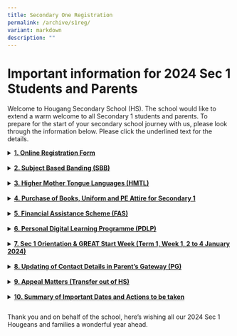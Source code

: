 ```yaml
---
title: Secondary One Registration
permalink: /archive/s1reg/
variant: markdown
description: ""
---
```

Important information for 2024 Sec 1 Students and Parents
=========================================================
<p>
Welcome to Hougang Secondary School (HS). The school would like to extend a warm welcome to all Secondary 1 students and parents. To prepare for the start of your secondary school journey with us, please look through the information below. Please click the underlined text for the details. </p>

<details><p></p><summary><u><b>
1.  Online Registration Form</b></u></summary>
 <p>   
As part of Secondary 1 Registration, we would appreciate it if parents/guardians could take some time to complete <a href="https://form.gov.sg/656fdf0356df3e0012c5d039">this form</a> by <b><u>Thursday, 21 December 2023, 12 pm</u></b>. This is to allow us to get to know your child/ward better.&nbsp;</p>
</details>

<br>
<details><p></p><summary><u><b>
2.  Subject Based Banding (SBB)</b></u></summary>
<p>    
If your child/ward is eligible to study subject(s) at a more/less demanding level, please attend the online zoom briefing on <u><b>Friday, 22 December 2023 from 8.30 am to 9.00 am</b></u>. Details will be sent via Parents Gateway (PG) on <u><b>Wednesday, 20 December 2023, after 5 pm</b></u>. Acceptance/rejection of the subject(s) offered will need to be submitted via the offer sent through PG before <u><b>Tuesday, 26 December 2023, 12 pm</b></u>.</p>
</details>

<br>	
<details><p></p><summary><u><b>
3.  Higher Mother Tongue Languages (HMTL)</b></u></summary>
    
<p>
(A)  Parents of students offered HMTL by MOE will be notified via Parents Gateway (PG) on <u><b>Wednesday, 20 &nbsp; December 2023 after 5 pm</b></u>. Acceptance/rejection of the HMTL offer via PG must be done before <u><b>Tuesday, 26 December 2023, 12 pm</b></u>.  &nbsp;</p>
<p>    
(B)  Parents of students not offered Higher Chinese Language (HCL) by MOE but have attained at least a Merit in HCL or an AL2 or better at PSLE will be offered HCL by the school. Parents will be notified via PG on <u><b>Wednesday, 20 December 2023, after 5 pm</b></u>. Acceptance/rejection of the HMTL offer via PG must be done before <u><b>Tuesday, 26 December 2023, 12 pm</b></u>.</p>
    
<p>
For other MT-related matters, please refer to <a href="https://www.hougangsec.moe.edu.sg/files/S1reg/2024__Sec_1_Registration_MTL_related_Matters.pdf">this link</a></p>
</details>

<br> 
<details><p></p><summary><u><b>
4. Purchase of Books, Uniform and PE Attire for Secondary 1</b></u></summary>
<p>
	<u>Method 1: Online Purchase (Preferred)</u></p>

<table style="border:none;border-collapse:collapse;"><colgroup><col width="208"><col width="231"><col width="433"></colgroup><tbody><tr style="height:0pt"><td style="border-left:solid #000000 1pt;border-right:solid #000000 1pt;border-bottom:solid #000000 1pt;border-top:solid #000000 1pt;vertical-align:top;padding:5pt 5pt 5pt 5pt;overflow:hidden;overflow-wrap:break-word;"><br></td><td style="border-left:solid #000000 1pt;border-right:solid #000000 1pt;border-bottom:solid #000000 1pt;border-top:solid #000000 1pt;vertical-align:top;padding:5pt 5pt 5pt 5pt;overflow:hidden;overflow-wrap:break-word;"><p style="line-height:1.2;margin-top:0pt;margin-bottom:0pt;" dir="ltr"><span style="font-size:12pt;font-family:Arial,sans-serif;color:#000000;background-color:#ffffff;font-weight:700;font-style:normal;font-variant:normal;text-decoration:none;vertical-align:baseline;white-space:pre;white-space:pre-wrap;">Link</span></p></td><td style="border-left:solid #000000 1pt;border-right:solid #000000 1pt;border-bottom:solid #000000 1pt;border-top:solid #000000 1pt;vertical-align:top;padding:5pt 5pt 5pt 5pt;overflow:hidden;overflow-wrap:break-word;"><p style="line-height:1.2;margin-top:0pt;margin-bottom:0pt;" dir="ltr"><span style="font-size:12pt;font-family:Arial,sans-serif;color:#000000;background-color:#ffffff;font-weight:700;font-style:normal;font-variant:normal;text-decoration:none;vertical-align:baseline;white-space:pre;white-space:pre-wrap;">Instructions</span></p></td></tr><tr style="height:0pt"><td style="border-left:solid #000000 1pt;border-right:solid #000000 1pt;border-bottom:solid #000000 1pt;border-top:solid #000000 1pt;vertical-align:middle;padding:5pt 5pt 5pt 5pt;overflow:hidden;overflow-wrap:break-word;"><p style="line-height:1.2;margin-top:0pt;margin-bottom:0pt;" dir="ltr"><span style="font-size:12pt;font-family:Arial,sans-serif;color:#000000;background-color:#ffffff;font-weight:400;font-style:normal;font-variant:normal;text-decoration:none;vertical-align:baseline;white-space:pre;white-space:pre-wrap;">Books and Stationery</span></p><br></td><td style="border-left:solid #000000 1pt;border-right:solid #000000 1pt;border-bottom:solid #000000 1pt;border-top:solid #000000 1pt;vertical-align:middle;padding:5pt 5pt 5pt 5pt;overflow:hidden;overflow-wrap:break-word;"><p style="line-height:1.2;margin-top:0pt;margin-bottom:0pt;" dir="ltr"><a style="text-decoration:none;" href="http://www.cascoedusupply.com.sg/"><span style="font-size:12pt;font-family:Arial,sans-serif;color:#1155cc;background-color:#ffffff;font-weight:400;font-style:normal;font-variant:normal;text-decoration:none;vertical-align:baseline;white-space:pre;white-space:pre-wrap;">Casco Educational Supply</span></a></p><br></td><td style="border-left:solid #000000 1pt;border-right:solid #000000 1pt;border-bottom:solid #000000 1pt;border-top:solid #000000 1pt;vertical-align:middle;padding:5pt 5pt 5pt 5pt;overflow:hidden;overflow-wrap:break-word;"><p style="line-height:1.2;margin-top:0pt;margin-bottom:0pt;" dir="ltr"><span style="font-size:12pt;font-family:Arial,sans-serif;color:#000000;background-color:#ffffff;font-weight:400;font-style:normal;font-variant:normal;text-decoration:none;vertical-align:baseline;white-space:pre;white-space:pre-wrap;">Parents are required to set up an account via the link provided.</span></p><br></td></tr><tr style="height:0pt"><td style="border-left:solid #000000 1pt;border-right:solid #000000 1pt;border-bottom:solid #000000 1pt;border-top:solid #000000 1pt;vertical-align:middle;padding:5pt 5pt 5pt 5pt;overflow:hidden;overflow-wrap:break-word;"><p style="line-height:1.2;margin-top:0pt;margin-bottom:0pt;" dir="ltr"><span style="font-size:12pt;font-family:Arial,sans-serif;color:#000000;background-color:#ffffff;font-weight:400;font-style:normal;font-variant:normal;text-decoration:none;vertical-align:baseline;white-space:pre;white-space:pre-wrap;">Uniforms and PE Attire</span></p><br></td><td style="border-left:solid #000000 1pt;border-right:solid #000000 1pt;border-bottom:solid #000000 1pt;border-top:solid #000000 1pt;vertical-align:middle;padding:5pt 5pt 5pt 5pt;overflow:hidden;overflow-wrap:break-word;"><p style="line-height:1.2;margin-top:0pt;margin-bottom:0pt;" dir="ltr"><a style="text-decoration:none;" href="https://jeepsinguniform.com/collections/hougang-secondary-school"><span style="font-size:12pt;font-family:Arial,sans-serif;color:#1155cc;background-color:#ffffff;font-weight:400;font-style:normal;font-variant:normal;text-decoration:none;vertical-align:baseline;white-space:pre;white-space:pre-wrap;">Jeepsing Uniform</span></a></p><br></td><td style="border-left:solid #000000 1pt;border-right:solid #000000 1pt;border-bottom:solid #000000 1pt;border-top:solid #000000 1pt;vertical-align:middle;padding:5pt 5pt 5pt 5pt;overflow:hidden;overflow-wrap:break-word;"><p style="line-height:1.2;margin-top:0pt;margin-bottom:0pt;" dir="ltr"><span style="font-size:12pt;font-family:Arial,sans-serif;color:#000000;background-color:#ffffff;font-weight:400;font-style:normal;font-variant:normal;text-decoration:none;vertical-align:baseline;white-space:pre;white-space:pre-wrap;">Please indicate Sec 1 as class if class is not available when making online purchase</span></p></td></tr></tbody></table>

<p>
<u>Method 2: Purchase/Collection at Hougang Secondary School</u>

Please follow the schedule below for the purchase/collection of textbooks and uniforms. We seek your understanding that only one adult is allowed to accompany each student.&nbsp;</p>

<table style="border:none;border-collapse:collapse;"><colgroup><col width="216"><col width="216"><col width="216"><col width="216"></colgroup><tbody><tr style="height:18.9pt"><td style="border-left:solid #000000 1pt;border-right:solid #000000 1pt;border-bottom:solid #000000 1pt;border-top:solid #000000 1pt;vertical-align:top;padding:5pt 5pt 5pt 5pt;overflow:hidden;overflow-wrap:break-word;"><p style="line-height:1.3800000000000001;margin-top:0pt;margin-bottom:0pt;" dir="ltr"><span style="font-size:12pt;font-family:Arial,sans-serif;color:#000000;background-color:#ffffff;font-weight:700;font-style:normal;font-variant:normal;text-decoration:none;vertical-align:baseline;white-space:pre;white-space:pre-wrap;">Items for purchase/ collection</span></p></td><td style="border-left:solid #000000 1pt;border-right:solid #000000 1pt;border-bottom:solid #000000 1pt;border-top:solid #000000 1pt;vertical-align:top;padding:5pt 5pt 5pt 5pt;overflow:hidden;overflow-wrap:break-word;"><p style="line-height:1.3800000000000001;margin-left: 3pt;text-align: justify;margin-top:0pt;margin-bottom:0pt;" dir="ltr"><span style="font-size:12pt;font-family:Arial,sans-serif;color:#000000;background-color:#ffffff;font-weight:700;font-style:normal;font-variant:normal;text-decoration:none;vertical-align:baseline;white-space:pre;white-space:pre-wrap;">Date&nbsp;</span></p></td><td style="border-left:solid #000000 1pt;border-right:solid #000000 1pt;border-bottom:solid #000000 1pt;border-top:solid #000000 1pt;vertical-align:top;padding:5pt 5pt 5pt 5pt;overflow:hidden;overflow-wrap:break-word;"><p style="line-height:1.3800000000000001;margin-left: 3pt;text-align: justify;margin-top:0pt;margin-bottom:0pt;" dir="ltr"><span style="font-size:12pt;font-family:Arial,sans-serif;color:#000000;background-color:#ffffff;font-weight:700;font-style:normal;font-variant:normal;text-decoration:none;vertical-align:baseline;white-space:pre;white-space:pre-wrap;">Time&nbsp;</span></p></td><td style="border-left:solid #000000 1pt;border-right:solid #000000 1pt;border-bottom:solid #000000 1pt;border-top:solid #000000 1pt;vertical-align:top;padding:5pt 5pt 5pt 5pt;overflow:hidden;overflow-wrap:break-word;"><p style="line-height:1.3800000000000001;margin-left: 3pt;text-align: justify;margin-top:0pt;margin-bottom:0pt;" dir="ltr"><span style="font-size:12pt;font-family:Arial,sans-serif;color:#000000;background-color:#ffffff;font-weight:700;font-style:normal;font-variant:normal;text-decoration:none;vertical-align:baseline;white-space:pre;white-space:pre-wrap;">Level/Group</span></p></td></tr><tr style="height:52.5pt"><td style="border-left:solid #000000 1pt;border-right:solid #000000 1pt;border-bottom:solid #000000 1pt;border-top:solid #000000 1pt;vertical-align:top;padding:5pt 5pt 5pt 5pt;overflow:hidden;overflow-wrap:break-word;" rowspan="4"><p style="line-height:1.2;margin-top:0pt;margin-bottom:0pt;" dir="ltr"><span style="font-size:12pt;font-family:Arial,sans-serif;color:#000000;background-color:#ffffff;font-weight:400;font-style:normal;font-variant:normal;text-decoration:none;vertical-align:baseline;white-space:pre;white-space:pre-wrap;">Textbooks and uniforms</span></p></td><td style="border-left:solid #000000 1pt;border-right:solid #000000 1pt;border-bottom:solid #000000 1pt;border-top:solid #000000 1pt;vertical-align:top;padding:5pt 5pt 5pt 5pt;overflow:hidden;overflow-wrap:break-word;"><p style="line-height:1.2;margin-top:0pt;margin-bottom:0pt;" dir="ltr"><span style="font-size:12pt;font-family:Arial,sans-serif;color:#000000;background-color:#ffffff;font-weight:400;font-style:normal;font-variant:normal;text-decoration:none;vertical-align:baseline;white-space:pre;white-space:pre-wrap;">Thursday, 21 December </span><span style="font-size:12pt;font-family:Arial,sans-serif;color:#000000;background-color:transparent;font-weight:400;font-style:normal;font-variant:normal;text-decoration:none;vertical-align:baseline;white-space:pre;white-space:pre-wrap;">2023</span></p><br></td><td style="border-left:solid #000000 1pt;border-right:solid #000000 1pt;border-bottom:solid #000000 1pt;border-top:solid #000000 1pt;vertical-align:top;padding:5pt 5pt 5pt 5pt;overflow:hidden;overflow-wrap:break-word;"><p style="line-height:1.2;margin-top:0pt;margin-bottom:0pt;" dir="ltr"><span style="font-size:12pt;font-family:Arial,sans-serif;color:#000000;background-color:#ffffff;font-weight:400;font-style:normal;font-variant:normal;text-decoration:none;vertical-align:baseline;white-space:pre;white-space:pre-wrap;">9 am to 3 pm</span></p><p style="line-height:1.2;margin-top:0pt;margin-bottom:0pt;" dir="ltr"><span style="font-size:12pt;font-family:Arial,sans-serif;color:#000000;background-color:#ffffff;font-weight:400;font-style:normal;font-variant:normal;text-decoration:none;vertical-align:baseline;white-space:pre;white-space:pre-wrap;">(</span><span style="font-size:12pt;font-family:Arial,sans-serif;color:#000000;background-color:#ffffff;font-weight:400;font-style:italic;font-variant:normal;text-decoration:none;vertical-align:baseline;white-space:pre;white-space:pre-wrap;">Lunch break 12.00 pm - 1.00 pm</span><span style="font-size:12pt;font-family:Arial,sans-serif;color:#000000;background-color:#ffffff;font-weight:400;font-style:normal;font-variant:normal;text-decoration:none;vertical-align:baseline;white-space:pre;white-space:pre-wrap;">)</span></p></td><td style="border-left:solid #000000 1pt;border-right:solid #000000 1pt;border-bottom:solid #000000 1pt;border-top:solid #000000 1pt;vertical-align:top;padding:5pt 5pt 5pt 5pt;overflow:hidden;overflow-wrap:break-word;" rowspan="3"><br><br><br><br><br><p style="line-height:1.2;margin-left: 3pt;margin-top:0pt;margin-bottom:0pt;" dir="ltr"><span style="font-size:12pt;font-family:Arial,sans-serif;color:#000000;background-color:#ffffff;font-weight:400;font-style:normal;font-variant:normal;text-decoration:none;vertical-align:baseline;white-space:pre;white-space:pre-wrap;">Secondary 1</span></p></td></tr><tr style="height:52.5pt"><td style="border-left:solid #000000 1pt;border-right:solid #000000 1pt;border-bottom:solid #000000 1pt;border-top:solid #000000 1pt;vertical-align:top;padding:5pt 5pt 5pt 5pt;overflow:hidden;overflow-wrap:break-word;"><p style="line-height:1.2;margin-top:0pt;margin-bottom:0pt;" dir="ltr"><span style="font-size:12pt;font-family:Arial,sans-serif;color:#000000;background-color:#ffffff;font-weight:400;font-style:normal;font-variant:normal;text-decoration:none;vertical-align:baseline;white-space:pre;white-space:pre-wrap;">Friday, 22 December </span><span style="font-size:12pt;font-family:Arial,sans-serif;color:#000000;background-color:transparent;font-weight:400;font-style:normal;font-variant:normal;text-decoration:none;vertical-align:baseline;white-space:pre;white-space:pre-wrap;">2023</span></p><br></td><td style="border-left:solid #000000 1pt;border-right:solid #000000 1pt;border-bottom:solid #000000 1pt;border-top:solid #000000 1pt;vertical-align:top;padding:5pt 5pt 5pt 5pt;overflow:hidden;overflow-wrap:break-word;"><p style="line-height:1.2;margin-top:0pt;margin-bottom:0pt;" dir="ltr"><span style="font-size:12pt;font-family:Arial,sans-serif;color:#000000;background-color:#ffffff;font-weight:400;font-style:normal;font-variant:normal;text-decoration:none;vertical-align:baseline;white-space:pre;white-space:pre-wrap;">9 am to 3 pm</span></p><p style="line-height:1.2;margin-top:0pt;margin-bottom:0pt;" dir="ltr"><span style="font-size:12pt;font-family:Arial,sans-serif;color:#000000;background-color:#ffffff;font-weight:400;font-style:normal;font-variant:normal;text-decoration:none;vertical-align:baseline;white-space:pre;white-space:pre-wrap;">(</span><span style="font-size:12pt;font-family:Arial,sans-serif;color:#000000;background-color:#ffffff;font-weight:400;font-style:italic;font-variant:normal;text-decoration:none;vertical-align:baseline;white-space:pre;white-space:pre-wrap;">Lunch break 12.00pm - 1.00 pm</span><span style="font-size:12pt;font-family:Arial,sans-serif;color:#000000;background-color:#ffffff;font-weight:400;font-style:normal;font-variant:normal;text-decoration:none;vertical-align:baseline;white-space:pre;white-space:pre-wrap;">)</span></p></td></tr><tr style="height:36.75pt"><td style="border-left:solid #000000 1pt;border-right:solid #000000 1pt;border-bottom:solid #000000 1pt;border-top:solid #000000 1pt;vertical-align:top;padding:5pt 5pt 5pt 5pt;overflow:hidden;overflow-wrap:break-word;"><p style="line-height:1.2;margin-top:0pt;margin-bottom:0pt;" dir="ltr"><span style="font-size:12pt;font-family:Arial,sans-serif;color:#000000;background-color:#ffffff;font-weight:400;font-style:normal;font-variant:normal;text-decoration:none;vertical-align:baseline;white-space:pre;white-space:pre-wrap;">Tuesday, 26 December 2023&nbsp;</span></p><br></td><td style="border-left:solid #000000 1pt;border-right:solid #000000 1pt;border-bottom:solid #000000 1pt;border-top:solid #000000 1pt;vertical-align:top;padding:5pt 5pt 5pt 5pt;overflow:hidden;overflow-wrap:break-word;"><p style="line-height:1.2;margin-top:0pt;margin-bottom:0pt;" dir="ltr"><span style="font-size:12pt;font-family:Arial,sans-serif;color:#000000;background-color:#ffffff;font-weight:400;font-style:normal;font-variant:normal;text-decoration:none;vertical-align:baseline;white-space:pre;white-space:pre-wrap;">9 am to 3 pm</span></p><p style="line-height:1.2;margin-top:0pt;margin-bottom:0pt;" dir="ltr"><span style="font-size:12pt;font-family:Arial,sans-serif;color:#000000;background-color:#ffffff;font-weight:400;font-style:normal;font-variant:normal;text-decoration:none;vertical-align:baseline;white-space:pre;white-space:pre-wrap;">(</span><span style="font-size:12pt;font-family:Arial,sans-serif;color:#000000;background-color:#ffffff;font-weight:400;font-style:italic;font-variant:normal;text-decoration:none;vertical-align:baseline;white-space:pre;white-space:pre-wrap;">Lunch break 12.00pm - 1.00 pm</span><span style="font-size:12pt;font-family:Arial,sans-serif;color:#000000;background-color:#ffffff;font-weight:400;font-style:normal;font-variant:normal;text-decoration:none;vertical-align:baseline;white-space:pre;white-space:pre-wrap;">)</span></p></td></tr><tr style="height:36.75pt"><td style="border-left:solid #000000 1pt;border-right:solid #000000 1pt;border-bottom:solid #000000 1pt;border-top:solid #000000 1pt;vertical-align:top;padding:5pt 5pt 5pt 5pt;overflow:hidden;overflow-wrap:break-word;"><p style="line-height:1.2;margin-top:0pt;margin-bottom:0pt;" dir="ltr"><span style="font-size:12pt;font-family:Arial,sans-serif;color:#000000;background-color:#ffffff;font-weight:400;font-style:normal;font-variant:normal;text-decoration:none;vertical-align:baseline;white-space:pre;white-space:pre-wrap;">Wednesday, 27 December to Thursday, 28 December 2023</span></p><br></td><td style="border-left:solid #000000 1pt;border-right:solid #000000 1pt;border-bottom:solid #000000 1pt;border-top:solid #000000 1pt;vertical-align:top;padding:5pt 5pt 5pt 5pt;overflow:hidden;overflow-wrap:break-word;"><p style="line-height:1.2;margin-top:0pt;margin-bottom:0pt;" dir="ltr"><span style="font-size:12pt;font-family:Arial,sans-serif;color:#000000;background-color:#ffffff;font-weight:400;font-style:normal;font-variant:normal;text-decoration:none;vertical-align:baseline;white-space:pre;white-space:pre-wrap;">9 am to 3 pm</span></p><p style="line-height:1.2;margin-top:0pt;margin-bottom:0pt;" dir="ltr"><span style="font-size:12pt;font-family:Arial,sans-serif;color:#000000;background-color:#ffffff;font-weight:400;font-style:normal;font-variant:normal;text-decoration:none;vertical-align:baseline;white-space:pre;white-space:pre-wrap;">(</span><span style="font-size:12pt;font-family:Arial,sans-serif;color:#000000;background-color:#ffffff;font-weight:400;font-style:italic;font-variant:normal;text-decoration:none;vertical-align:baseline;white-space:pre;white-space:pre-wrap;">Lunch break 12.00pm - 1.00 pm</span><span style="font-size:12pt;font-family:Arial,sans-serif;color:#000000;background-color:#ffffff;font-weight:400;font-style:normal;font-variant:normal;text-decoration:none;vertical-align:baseline;white-space:pre;white-space:pre-wrap;">)</span></p></td><td style="border-left:solid #000000 1pt;border-right:solid #000000 1pt;border-bottom:solid #000000 1pt;border-top:solid #000000 1pt;vertical-align:top;padding:5pt 5pt 5pt 5pt;overflow:hidden;overflow-wrap:break-word;"><p style="line-height:1.2;margin-left: 3pt;margin-top:0pt;margin-bottom:0pt;" dir="ltr"><span style="font-size:12pt;font-family:Arial,sans-serif;color:#000000;background-color:#ffffff;font-weight:400;font-style:normal;font-variant:normal;text-decoration:none;vertical-align:baseline;white-space:pre;white-space:pre-wrap;">All Levels</span></p></td></tr><tr style="height:36.75pt"><td style="border-left:solid #000000 1pt;border-right:solid #000000 1pt;border-bottom:solid #000000 1pt;border-top:solid #000000 1pt;vertical-align:top;padding:5pt 5pt 5pt 5pt;overflow:hidden;overflow-wrap:break-word;"><p style="line-height:1.2;margin-top:0pt;margin-bottom:0pt;" dir="ltr"><span style="font-size:12pt;font-family:Arial,sans-serif;color:#000000;background-color:#ffffff;font-weight:400;font-style:normal;font-variant:normal;text-decoration:none;vertical-align:baseline;white-space:pre;white-space:pre-wrap;">Textbooks only</span></p></td><td style="border-left:solid #000000 1pt;border-right:solid #000000 1pt;border-bottom:solid #000000 1pt;border-top:solid #000000 1pt;vertical-align:top;padding:5pt 5pt 5pt 5pt;overflow:hidden;overflow-wrap:break-word;"><p style="line-height:1.2;margin-top:0pt;margin-bottom:0pt;" dir="ltr"><span style="font-size:12pt;font-family:Arial,sans-serif;color:#000000;background-color:#ffffff;font-weight:400;font-style:normal;font-variant:normal;text-decoration:none;vertical-align:baseline;white-space:pre;white-space:pre-wrap;">Friday, 29 December 2023&nbsp;</span></p><br></td><td style="border-left:solid #000000 1pt;border-right:solid #000000 1pt;border-bottom:solid #000000 1pt;border-top:solid #000000 1pt;vertical-align:top;padding:5pt 5pt 5pt 5pt;overflow:hidden;overflow-wrap:break-word;"><p style="line-height:1.2;margin-top:0pt;margin-bottom:0pt;" dir="ltr"><span style="font-size:12pt;font-family:Arial,sans-serif;color:#000000;background-color:#ffffff;font-weight:400;font-style:normal;font-variant:normal;text-decoration:none;vertical-align:baseline;white-space:pre;white-space:pre-wrap;">9 am to 12 pm</span></p></td><td style="border-left:solid #000000 1pt;border-right:solid #000000 1pt;border-bottom:solid #000000 1pt;border-top:solid #000000 1pt;vertical-align:top;padding:5pt 5pt 5pt 5pt;overflow:hidden;overflow-wrap:break-word;"><p style="line-height:1.2;margin-left: 3pt;margin-top:0pt;margin-bottom:0pt;" dir="ltr"><span style="font-size:12pt;font-family:Arial,sans-serif;color:#000000;background-color:#ffffff;font-weight:400;font-style:normal;font-variant:normal;text-decoration:none;vertical-align:baseline;white-space:pre;white-space:pre-wrap;">All Levels</span></p></td></tr></tbody></table>


Please note:
<p>
*   For Textbooks: You can view the booklist below or collect a hardcopy from the bookshop. Please choose the correct course (G1, G2 OR G3) for your child.    
	</p><p>
<a href="https://www.hougangsec.moe.edu.sg/files/S1reg/2024_booklist_sec_1.pdf">2024 Booklist - Sec 1.pdf</a>
	
</p><p>
*   For Uniforms: No trying on of uniforms will be allowed.&nbsp; Please bring the best fitting garment to compare when selecting the suitable size for purchase in school.&nbsp;

</p><p>
You can refer to the suggested quantity to purchase for uniforms:
</p><p>
	<b>Boys</b>: 1 packet of name tags (Green), 1 school tie, 1 shirt, 2 school polo tees, 3 long pants and 2 sets of PE attire (2 T-shirts and 2 shorts).
</p><p>
	<b>Girls</b>: 1 packet of name tags (Green), 1 school tie, 1 blouse, 2 school polo tees, 3 skirts and 2 sets of PE attire (2 T-shirts and 2 shorts).</p>
</details>
  
<br> 
<details><p></p><summary><u><b>
5. Financial Assistance Scheme (FAS)</b></u></summary>
<p>
A.  Sec 1 FAS approved by their Primary Schools: Parents/Guardians of Secondary 1 students whose MOE FAS application was approved by their Primary Schools will need to go to the HS General Office to collect your FAS approval letter from <u><b>Thursday, 21 to Thursday, 28 December 2023 before 2 pm</b></u>. You need to bring your MOE FAS approval letter from Primary School for verification. After receiving the FAS approval letter from HS, you can proceed to collect the textbooks and uniforms. Please refer to the schedule above for the collection of textbooks and uniforms.&nbsp;
</p><p>
B.  New MOE FAS applicants: Please download, print, and complete this <a href="https://www.hougangsec.moe.edu.sg/files/Admin/2024_MOE_FAS_Application_Form.pdf">2024 MOE FAS Application Form</a>. You can also collect the form from the HS General Office during school operating hours from 9 am to 5 pm. Kindly ensure the form is completed and submitted with the supporting documents, to our staff in the General Office by <u><b>Tuesday, 26 December 2023, 12 pm</b></u>.</p>
</details>    

  
<br> 
<details><p></p><summary><u><b>
6. Personal Digital Learning Programme (PDLP)</b></u></summary>
<p>
The use of Personal Learning Devices (PLD) is a requirement for secondary schools. The PLD initiative aims to develop and strengthen the digital literacy of your child/ward. For important information and required actions relating to the PLD initiative, including financial assistance as well as purchase of the PLD, please refer to <a href="https://www.hougangsec.moe.edu.sg/quick-links/PLD-Initiative/pld-initiative/">this link.</a>
	</p>
	<p>
Do note that the submission of the <a href="https://go.gov.sg/pdlpadmin">online application</a>  includes the authorisation to use your child’s Edusave for the purchase of the PLD. It is important that these are submitted before <u><b>Tuesday, 26 December 2023, 12 pm</b></u> so that the school can initiate the procurement of the PLDs without delay.</p>
	<p>
		Please click the link below to submit your purchase of the PLD.  
		</p><p> <a href="https://www.hougangsec.moe.edu.sg/quick-links/PLD-Initiative/pld-initiative/">Click here to purchase the PLD</a>
</p></details>
  
  
<br> 
<details><p></p><summary><u><b>
7. Sec 1 Orientation &amp; GREAT Start Week (Term 1, Week 1, 2 to 4 January 2024)</b></u></summary>
<p>
On <u><b>Tuesday, 2 January 2024</b></u>, your child/ward is required to report to the school hall (Level 2) in HS PE Attire by <u><b>7.25 am</b></u>. You can view the Orientation Programme <a href="(https://www.hougangsec.moe.edu.sg/files/S1reg/2024_Sec_1_Orientation_Programme.pdf)">here</a>.
 The schedule for GREAT Start Week will be sent to all parents and guardians via PG before <u><b>Tuesday, 2 January 2024</b></u>. Though there are no lessons for the first 3 days, students are expected to bring a working thermometer, stationery and water bottle for the activities planned for the week.
</p><p>
In case of possible delivery delays for uniforms purchased online, Sec 1 students may report to school in their Primary School uniform for the first week of school, in this case, Primary School PE attire on 2 January 2024. For more information on school attire and general appearance, please refer to our ![](/images/Parent/pg_update_contact_details.jpg)</p>

</details>

<br> 
<details><p></p><summary><u><b>
8. Updating of Contact Details in Parent’s Gateway (PG)</b></u></summary>
If there is/are any change(s) in your contact details (mobile, residential/change of email address) for the last 3 months, kindly refer to the instructions below.	<img alt="" src="https://www.hougangsec.moe.edu.sg/images/Parent/pg_update_contact_details.jpg">
</details>	


<br> 
<details><p></p><summary><u><b>
9. Appeal Matters (Transfer out of HS)</b></u></summary>
<p>
(A) For medical reason(s): Documentary evidence is required based on serious medical conditions or severe physical impairments. &nbsp;Kindly submit your request and supporting documents to our General Office staff before <u><b>Thursday, 21 December 2023, 12 pm</b></u>.
</p><p>
(B) For non-medical reasons: Please submit your intent to the other school. Once you have received the confirmed placement in the other school, you need to bring the MOE school transfer form, signed by the other school, and submit it to our General Office staff for processing.  
</p><p>
* Please purchase your textbooks and uniforms only after confirmation of a placement in the school of choice.</p>
</details>
  

<br> 
<details><p></p><summary><u><b>
	10. Summary of Important Dates and Actions to be taken</b></u><p></p></summary>

<table style="border:none;border-collapse:collapse;"><colgroup><col width="63"><col width="422"><col width="435"></colgroup><tbody><tr style="height:0pt"><td style="border-left:solid #000000 1.125pt;border-right:solid #000000 1.125pt;border-bottom:solid #000000 1.125pt;border-top:solid #000000 1.125pt;vertical-align:top;padding:5pt 5pt 5pt 5pt;overflow:hidden;overflow-wrap:break-word;"><p style="line-height:1.2;margin-top:0pt;margin-bottom:0pt;" dir="ltr"><span style="font-size:12pt;font-family:Arial,sans-serif;color:#000000;background-color:#ffffff;font-weight:700;font-style:normal;font-variant:normal;text-decoration:none;vertical-align:baseline;white-space:pre;white-space:pre-wrap;">SN</span></p></td><td style="border-left:solid #000000 1.125pt;border-right:solid #000000 1.125pt;border-bottom:solid #000000 1.125pt;border-top:solid #000000 1.125pt;vertical-align:top;padding:5pt 5pt 5pt 5pt;overflow:hidden;overflow-wrap:break-word;"><p style="line-height:1.2;margin-top:0pt;margin-bottom:0pt;" dir="ltr"><span style="font-size:12pt;font-family:Arial,sans-serif;color:#000000;background-color:#ffffff;font-weight:700;font-style:normal;font-variant:normal;text-decoration:none;vertical-align:baseline;white-space:pre;white-space:pre-wrap;">DETAILS</span></p></td><td style="border-left:solid #000000 1.125pt;border-right:solid #000000 1.125pt;border-bottom:solid #000000 1.125pt;border-top:solid #000000 1.125pt;vertical-align:top;padding:5pt 5pt 5pt 5pt;overflow:hidden;overflow-wrap:break-word;"><p style="line-height:1.2;margin-top:0pt;margin-bottom:0pt;" dir="ltr"><span style="font-size:12pt;font-family:Arial,sans-serif;color:#000000;background-color:#ffffff;font-weight:700;font-style:normal;font-variant:normal;text-decoration:none;vertical-align:baseline;white-space:pre;white-space:pre-wrap;">DATES</span></p></td></tr><tr style="height:0pt"><td style="border-left:solid #000000 1pt;border-right:solid #000000 1pt;border-bottom:solid #000000 1pt;border-top:solid #000000 1.125pt;vertical-align:top;padding:5pt 5pt 5pt 5pt;overflow:hidden;overflow-wrap:break-word;"><p style="line-height:1.2;margin-top:0pt;margin-bottom:0pt;" dir="ltr"><span style="font-size:12pt;font-family:Arial,sans-serif;color:#222222;background-color:#ffffff;font-weight:400;font-style:normal;font-variant:normal;text-decoration:none;vertical-align:baseline;white-space:pre;white-space:pre-wrap;">1</span></p></td><td style="border-left:solid #000000 1pt;border-right:solid #000000 1pt;border-bottom:solid #000000 1pt;border-top:solid #000000 1.125pt;vertical-align:top;padding:5pt 5pt 5pt 5pt;overflow:hidden;overflow-wrap:break-word;"><p style="line-height:1.2;margin-top:0pt;margin-bottom:0pt;" dir="ltr"><span style="font-size:12pt;font-family:Arial,sans-serif;color:#222222;background-color:#ffffff;font-weight:400;font-style:normal;font-variant:normal;text-decoration:none;vertical-align:baseline;white-space:pre;white-space:pre-wrap;">Receiving of Higher Mother Tongue Language (HMTL) offer through PG Notification&nbsp;</span></p></td><td style="border-left:solid #000000 1pt;border-right:solid #000000 1pt;border-bottom:solid #000000 1pt;border-top:solid #000000 1.125pt;vertical-align:top;padding:5pt 5pt 5pt 5pt;overflow:hidden;overflow-wrap:break-word;"><p style="line-height:1.2;margin-top:0pt;margin-bottom:0pt;" dir="ltr"><span style="font-size:12pt;font-family:Arial,sans-serif;color:#222222;background-color:#ffff00;font-weight:400;font-style:normal;font-variant:normal;text-decoration:none;vertical-align:baseline;white-space:pre;white-space:pre-wrap;">Wednesday, 20 December 2023, after 5 pm.</span></p></td></tr><tr style="height:0pt"><td style="border-left:solid #000000 1pt;border-right:solid #000000 1pt;border-bottom:solid #000000 1pt;border-top:solid #000000 1pt;vertical-align:top;padding:5pt 5pt 5pt 5pt;overflow:hidden;overflow-wrap:break-word;"><p style="line-height:1.2;margin-top:0pt;margin-bottom:0pt;" dir="ltr"><span style="font-size:12pt;font-family:Arial,sans-serif;color:#222222;background-color:#ffffff;font-weight:400;font-style:normal;font-variant:normal;text-decoration:none;vertical-align:baseline;white-space:pre;white-space:pre-wrap;">2</span></p></td><td style="border-left:solid #000000 1pt;border-right:solid #000000 1pt;border-bottom:solid #000000 1pt;border-top:solid #000000 1pt;vertical-align:top;padding:5pt 5pt 5pt 5pt;overflow:hidden;overflow-wrap:break-word;"><p style="line-height:1.2;margin-top:0pt;margin-bottom:0pt;" dir="ltr"><span style="font-size:12pt;font-family:Arial,sans-serif;color:#222222;background-color:#ffffff;font-weight:400;font-style:normal;font-variant:normal;text-decoration:none;vertical-align:baseline;white-space:pre;white-space:pre-wrap;">Complete Sec 1 Online Registration Form</span></p></td><td style="border-left:solid #000000 1pt;border-right:solid #000000 1pt;border-bottom:solid #000000 1pt;border-top:solid #000000 1pt;vertical-align:top;padding:5pt 5pt 5pt 5pt;overflow:hidden;overflow-wrap:break-word;"><p style="line-height:1.2;margin-top:0pt;margin-bottom:0pt;" dir="ltr"><span style="font-size:12pt;font-family:Arial,sans-serif;color:#000000;background-color:#ffff00;font-weight:400;font-style:normal;font-variant:normal;text-decoration:none;vertical-align:baseline;white-space:pre;white-space:pre-wrap;">Before </span><span style="font-size:12pt;font-family:Arial,sans-serif;color:#222222;background-color:#ffff00;font-weight:400;font-style:normal;font-variant:normal;text-decoration:none;vertical-align:baseline;white-space:pre;white-space:pre-wrap;">Thursday, 21 December 2023, 12pm.</span></p></td></tr><tr style="height:0pt"><td style="border-left:solid #000000 1pt;border-right:solid #000000 1pt;border-bottom:solid #000000 1pt;border-top:solid #000000 1pt;vertical-align:top;padding:5pt 5pt 5pt 5pt;overflow:hidden;overflow-wrap:break-word;"><p style="line-height:1.2;margin-top:0pt;margin-bottom:0pt;" dir="ltr"><span style="font-size:12pt;font-family:Arial,sans-serif;color:#222222;background-color:#ffffff;font-weight:400;font-style:normal;font-variant:normal;text-decoration:none;vertical-align:baseline;white-space:pre;white-space:pre-wrap;">3</span></p></td><td style="border-left:solid #000000 1pt;border-right:solid #000000 1pt;border-bottom:solid #000000 1pt;border-top:solid #000000 1pt;vertical-align:top;padding:5pt 5pt 5pt 5pt;overflow:hidden;overflow-wrap:break-word;"><p style="line-height:1.2;margin-top:0pt;margin-bottom:0pt;" dir="ltr"><span style="font-size:12pt;font-family:Arial,sans-serif;color:#222222;background-color:#ffffff;font-weight:400;font-style:normal;font-variant:normal;text-decoration:none;vertical-align:baseline;white-space:pre;white-space:pre-wrap;">For Purchase of School Uniforms&nbsp;</span></p></td><td style="border-left:solid #000000 1pt;border-right:solid #000000 1pt;border-bottom:solid #000000 1pt;border-top:solid #000000 1pt;vertical-align:top;padding:5pt 5pt 5pt 5pt;overflow:hidden;overflow-wrap:break-word;"><p style="line-height:1.2;margin-top:0pt;margin-bottom:0pt;" dir="ltr"><span style="font-size:12pt;font-family:Arial,sans-serif;color:#222222;background-color:#ffff00;font-weight:400;font-style:normal;font-variant:normal;text-decoration:none;vertical-align:baseline;white-space:pre;white-space:pre-wrap;">From Thursday, 21 December to Thursday, 28 December 2023.</span></p></td></tr><tr style="height:0pt"><td style="border-left:solid #000000 1pt;border-right:solid #000000 1pt;border-bottom:solid #000000 1pt;border-top:solid #000000 1pt;vertical-align:top;padding:5pt 5pt 5pt 5pt;overflow:hidden;overflow-wrap:break-word;"><p style="line-height:1.2;margin-top:0pt;margin-bottom:0pt;" dir="ltr"><span style="font-size:12pt;font-family:Arial,sans-serif;color:#222222;background-color:#ffffff;font-weight:400;font-style:normal;font-variant:normal;text-decoration:none;vertical-align:baseline;white-space:pre;white-space:pre-wrap;">4</span></p></td><td style="border-left:solid #000000 1pt;border-right:solid #000000 1pt;border-bottom:solid #000000 1pt;border-top:solid #000000 1pt;vertical-align:top;padding:5pt 5pt 5pt 5pt;overflow:hidden;overflow-wrap:break-word;"><p style="line-height:1.2;margin-top:0pt;margin-bottom:0pt;" dir="ltr"><span style="font-size:12pt;font-family:Arial,sans-serif;color:#222222;background-color:#ffffff;font-weight:400;font-style:normal;font-variant:normal;text-decoration:none;vertical-align:baseline;white-space:pre;white-space:pre-wrap;">For Purchase of School textbooks&nbsp;</span></p></td><td style="border-left:solid #000000 1pt;border-right:solid #000000 1pt;border-bottom:solid #000000 1pt;border-top:solid #000000 1pt;vertical-align:top;padding:5pt 5pt 5pt 5pt;overflow:hidden;overflow-wrap:break-word;"><p style="line-height:1.2;margin-top:0pt;margin-bottom:0pt;" dir="ltr"><span style="font-size:12pt;font-family:Arial,sans-serif;color:#222222;background-color:#ffff00;font-weight:400;font-style:normal;font-variant:normal;text-decoration:none;vertical-align:baseline;white-space:pre;white-space:pre-wrap;">From Thursday, 21 December to Friday, 29 December 2023.</span></p></td></tr><tr style="height:0pt"><td style="border-left:solid #000000 1pt;border-right:solid #000000 1pt;border-bottom:solid #000000 1pt;border-top:solid #000000 1pt;vertical-align:top;padding:5pt 5pt 5pt 5pt;overflow:hidden;overflow-wrap:break-word;"><p style="line-height:1.2;margin-top:0pt;margin-bottom:0pt;" dir="ltr"><span style="font-size:12pt;font-family:Arial,sans-serif;color:#222222;background-color:#ffffff;font-weight:400;font-style:normal;font-variant:normal;text-decoration:none;vertical-align:baseline;white-space:pre;white-space:pre-wrap;">5</span></p></td><td style="border-left:solid #000000 1pt;border-right:solid #000000 1pt;border-bottom:solid #000000 1pt;border-top:solid #000000 1pt;vertical-align:top;padding:5pt 5pt 5pt 5pt;overflow:hidden;overflow-wrap:break-word;"><p style="line-height:1.2;margin-top:0pt;margin-bottom:0pt;" dir="ltr"><span style="font-size:12pt;font-family:Arial,sans-serif;color:#000000;background-color:#ffffff;font-weight:400;font-style:normal;font-variant:normal;text-decoration:none;vertical-align:baseline;white-space:pre;white-space:pre-wrap;">Attend Online Zoom Briefing for Sec 1 students eligible for SBB</span></p></td><td style="border-left:solid #000000 1pt;border-right:solid #000000 1pt;border-bottom:solid #000000 1pt;border-top:solid #000000 1pt;vertical-align:top;padding:5pt 5pt 5pt 5pt;overflow:hidden;overflow-wrap:break-word;"><p style="line-height:1.2;margin-top:0pt;margin-bottom:0pt;" dir="ltr"><span style="font-size:12pt;font-family:Arial,sans-serif;color:#000000;background-color:#ffff00;font-weight:400;font-style:normal;font-variant:normal;text-decoration:none;vertical-align:baseline;white-space:pre;white-space:pre-wrap;">On Friday, 22 December 2023, 8.30 am to 9.00 am.</span></p></td></tr><tr style="height:0pt"><td style="border-left:solid #000000 1pt;border-right:solid #000000 1pt;border-bottom:solid #000000 1pt;border-top:solid #000000 1pt;vertical-align:top;padding:5pt 5pt 5pt 5pt;overflow:hidden;overflow-wrap:break-word;"><p style="line-height:1.2;margin-top:0pt;margin-bottom:0pt;" dir="ltr"><span style="font-size:12pt;font-family:Arial,sans-serif;color:#222222;background-color:#ffffff;font-weight:400;font-style:normal;font-variant:normal;text-decoration:none;vertical-align:baseline;white-space:pre;white-space:pre-wrap;">6</span></p></td><td style="border-left:solid #000000 1pt;border-right:solid #000000 1pt;border-bottom:solid #000000 1pt;border-top:solid #000000 1pt;vertical-align:top;padding:5pt 5pt 5pt 5pt;overflow:hidden;overflow-wrap:break-word;"><p style="line-height:1.2;margin-top:0pt;margin-bottom:0pt;" dir="ltr"><span style="font-size:12pt;font-family:Arial,sans-serif;color:#000000;background-color:#ffffff;font-weight:400;font-style:normal;font-variant:normal;text-decoration:none;vertical-align:baseline;white-space:pre;white-space:pre-wrap;">Appeal for Transfer out of HS (medical reason)</span></p><p style="line-height:1.2;margin-top:0pt;margin-bottom:0pt;" dir="ltr"><span style="font-size:12pt;font-family:Arial,sans-serif;color:#000000;background-color:#ffffff;font-weight:400;font-style:normal;font-variant:normal;text-decoration:none;vertical-align:baseline;white-space:pre;white-space:pre-wrap;">*on-site appeal with supporting documents</span></p></td><td style="border-left:solid #000000 1pt;border-right:solid #000000 1pt;border-bottom:solid #000000 1pt;border-top:solid #000000 1pt;vertical-align:top;padding:5pt 5pt 5pt 5pt;overflow:hidden;overflow-wrap:break-word;"><p style="line-height:1.3800000000000001;text-indent: -21.3pt;margin-top:12pt;margin-bottom:12pt;padding:0pt 0pt 0pt 21.3pt;" dir="ltr"><span style="font-size:12pt;font-family:Arial,sans-serif;color:#000000;background-color:#ffff00;font-weight:400;font-style:normal;font-variant:normal;text-decoration:none;vertical-align:baseline;white-space:pre;white-space:pre-wrap;">Before Thursday, 21 December 2023, 12 pm.</span></p></td></tr><tr style="height:0pt"><td style="border-left:solid #000000 1pt;border-right:solid #000000 1pt;border-bottom:solid #000000 1pt;border-top:solid #000000 1pt;vertical-align:top;padding:5pt 5pt 5pt 5pt;overflow:hidden;overflow-wrap:break-word;"><p style="line-height:1.2;margin-top:0pt;margin-bottom:0pt;" dir="ltr"><span style="font-size:12pt;font-family:Arial,sans-serif;color:#222222;background-color:#ffffff;font-weight:400;font-style:normal;font-variant:normal;text-decoration:none;vertical-align:baseline;white-space:pre;white-space:pre-wrap;">7</span></p></td><td style="border-left:solid #000000 1pt;border-right:solid #000000 1pt;border-bottom:solid #000000 1pt;border-top:solid #000000 1pt;vertical-align:top;padding:5pt 5pt 5pt 5pt;overflow:hidden;overflow-wrap:break-word;"><p style="line-height:1.2;margin-top:0pt;margin-bottom:0pt;" dir="ltr"><span style="font-size:12pt;font-family:Arial,sans-serif;color:#000000;background-color:#ffffff;font-weight:400;font-style:normal;font-variant:normal;text-decoration:none;vertical-align:baseline;white-space:pre;white-space:pre-wrap;">Collection of HS FAS letter (for MOE FAS from Primary School)</span></p><p style="line-height:1.2;margin-top:0pt;margin-bottom:0pt;" dir="ltr"><span style="font-size:12pt;font-family:Arial,sans-serif;color:#000000;background-color:#ffffff;font-weight:700;font-style:normal;font-variant:normal;text-decoration:none;vertical-align:baseline;white-space:pre;white-space:pre-wrap;">*Please bring along the approved letter from Primary Schoo</span><span style="font-size:12pt;font-family:Arial,sans-serif;color:#000000;background-color:#ffffff;font-weight:400;font-style:normal;font-variant:normal;text-decoration:none;vertical-align:baseline;white-space:pre;white-space:pre-wrap;">l</span></p></td><td style="border-left:solid #000000 1pt;border-right:solid #000000 1pt;border-bottom:solid #000000 1pt;border-top:solid #000000 1pt;vertical-align:top;padding:5pt 5pt 5pt 5pt;overflow:hidden;overflow-wrap:break-word;"><p style="line-height:1.3800000000000001;margin-top:12pt;margin-bottom:0pt;" dir="ltr"><span style="font-size:12pt;font-family:Arial,sans-serif;color:#000000;background-color:#ffff00;font-weight:400;font-style:normal;font-variant:normal;text-decoration:none;vertical-align:baseline;white-space:pre;white-space:pre-wrap;">From Thursday, 21 to Thursday, 28 December 2023 before 2 pm.</span></p></td></tr><tr style="height:0pt"><td style="border-left:solid #000000 1pt;border-right:solid #000000 1pt;border-bottom:solid #000000 1pt;border-top:solid #000000 1pt;vertical-align:top;padding:5pt 5pt 5pt 5pt;overflow:hidden;overflow-wrap:break-word;"><p style="line-height:1.2;margin-top:0pt;margin-bottom:0pt;" dir="ltr"><span style="font-size:12pt;font-family:Arial,sans-serif;color:#222222;background-color:#ffffff;font-weight:400;font-style:normal;font-variant:normal;text-decoration:none;vertical-align:baseline;white-space:pre;white-space:pre-wrap;">8</span></p></td><td style="border-left:solid #000000 1pt;border-right:solid #000000 1pt;border-bottom:solid #000000 1pt;border-top:solid #000000 1pt;vertical-align:top;padding:5pt 5pt 5pt 5pt;overflow:hidden;overflow-wrap:break-word;"><p style="line-height:1.2;margin-top:0pt;margin-bottom:0pt;" dir="ltr"><span style="font-size:12pt;font-family:Arial,sans-serif;color:#000000;background-color:transparent;font-weight:400;font-style:normal;font-variant:normal;text-decoration:none;vertical-align:baseline;white-space:pre;white-space:pre-wrap;">Acceptance/rejection of HMTL offer via PG&nbsp;</span></p></td><td style="border-left:solid #000000 1pt;border-right:solid #000000 1pt;border-bottom:solid #000000 1pt;border-top:solid #000000 1pt;vertical-align:top;padding:5pt 5pt 5pt 5pt;overflow:hidden;overflow-wrap:break-word;"><p style="line-height:1.3800000000000001;margin-top:0pt;margin-bottom:0pt;" dir="ltr"><span style="font-size:12pt;font-family:Arial,sans-serif;color:#000000;background-color:#ffff00;font-weight:400;font-style:normal;font-variant:normal;text-decoration:none;vertical-align:baseline;white-space:pre;white-space:pre-wrap;">Before Tuesday, 26 December 2023, 12 pm.</span></p><br></td></tr><tr style="height:0pt"><td style="border-left:solid #000000 1pt;border-right:solid #000000 1pt;border-bottom:solid #000000 1pt;border-top:solid #000000 1pt;vertical-align:top;padding:5pt 5pt 5pt 5pt;overflow:hidden;overflow-wrap:break-word;"><p style="line-height:1.2;margin-top:0pt;margin-bottom:0pt;" dir="ltr"><span style="font-size:12pt;font-family:Arial,sans-serif;color:#222222;background-color:#ffffff;font-weight:400;font-style:normal;font-variant:normal;text-decoration:none;vertical-align:baseline;white-space:pre;white-space:pre-wrap;">9</span></p></td><td style="border-left:solid #000000 1pt;border-right:solid #000000 1pt;border-bottom:solid #000000 1pt;border-top:solid #000000 1pt;vertical-align:top;padding:5pt 5pt 5pt 5pt;overflow:hidden;overflow-wrap:break-word;"><p style="line-height:1.2;margin-top:0pt;margin-bottom:0pt;" dir="ltr"><span style="font-size:12pt;font-family:Arial,sans-serif;color:#000000;background-color:transparent;font-weight:400;font-style:normal;font-variant:normal;text-decoration:none;vertical-align:baseline;white-space:pre;white-space:pre-wrap;">Acceptance/rejection of SBB offer via PG</span></p></td><td style="border-left:solid #000000 1pt;border-right:solid #000000 1pt;border-bottom:solid #000000 1pt;border-top:solid #000000 1pt;vertical-align:top;padding:5pt 5pt 5pt 5pt;overflow:hidden;overflow-wrap:break-word;"><p style="line-height:1.3800000000000001;margin-top:12pt;margin-bottom:12pt;" dir="ltr"><span style="font-size:12pt;font-family:Arial,sans-serif;color:#000000;background-color:#ffff00;font-weight:400;font-style:normal;font-variant:normal;text-decoration:none;vertical-align:baseline;white-space:pre;white-space:pre-wrap;">Before Tuesday, 26 December 2023, 12 pm.</span></p></td></tr><tr style="height:0pt"><td style="border-left:solid #000000 1pt;border-right:solid #000000 1pt;border-bottom:solid #000000 1pt;border-top:solid #000000 1pt;vertical-align:top;padding:5pt 5pt 5pt 5pt;overflow:hidden;overflow-wrap:break-word;"><p style="line-height:1.2;margin-top:0pt;margin-bottom:0pt;" dir="ltr"><span style="font-size:12pt;font-family:Arial,sans-serif;color:#222222;background-color:#ffffff;font-weight:400;font-style:normal;font-variant:normal;text-decoration:none;vertical-align:baseline;white-space:pre;white-space:pre-wrap;">10</span></p></td><td style="border-left:solid #000000 1pt;border-right:solid #000000 1pt;border-bottom:solid #000000 1pt;border-top:solid #000000 1pt;vertical-align:top;padding:5pt 5pt 5pt 5pt;overflow:hidden;overflow-wrap:break-word;"><p style="line-height:1.2;margin-top:0pt;margin-bottom:0pt;" dir="ltr"><span style="font-size:12pt;font-family:Arial,sans-serif;color:#000000;background-color:#ffffff;font-weight:400;font-style:normal;font-variant:normal;text-decoration:none;vertical-align:baseline;white-space:pre;white-space:pre-wrap;">Application of MOE FAS (new applicants)</span></p></td><td style="border-left:solid #000000 1pt;border-right:solid #000000 1pt;border-bottom:solid #000000 1pt;border-top:solid #000000 1pt;vertical-align:top;padding:5pt 5pt 5pt 5pt;overflow:hidden;overflow-wrap:break-word;"><p style="line-height:1.3800000000000001;margin-top:0pt;margin-bottom:12pt;" dir="ltr"><span style="font-size:12pt;font-family:Arial,sans-serif;color:#000000;background-color:#ffff00;font-weight:400;font-style:normal;font-variant:normal;text-decoration:none;vertical-align:baseline;white-space:pre;white-space:pre-wrap;">Tuesday, 26 December 2023, 12 pm.</span></p></td></tr><tr style="height:0pt"><td style="border-left:solid #000000 1pt;border-right:solid #000000 1pt;border-bottom:solid #000000 1pt;border-top:solid #000000 1pt;vertical-align:top;padding:5pt 5pt 5pt 5pt;overflow:hidden;overflow-wrap:break-word;"><p style="line-height:1.2;margin-top:0pt;margin-bottom:0pt;" dir="ltr"><span style="font-size:12pt;font-family:Arial,sans-serif;color:#222222;background-color:#ffffff;font-weight:400;font-style:normal;font-variant:normal;text-decoration:none;vertical-align:baseline;white-space:pre;white-space:pre-wrap;">11</span></p></td><td style="border-left:solid #000000 1pt;border-right:solid #000000 1pt;border-bottom:solid #000000 1pt;border-top:solid #000000 1pt;vertical-align:top;padding:5pt 5pt 5pt 5pt;overflow:hidden;overflow-wrap:break-word;"><p style="line-height:1.2;margin-top:0pt;margin-bottom:0pt;" dir="ltr"><span style="font-size:12pt;font-family:Arial,sans-serif;color:#000000;background-color:#ffffff;font-weight:400;font-style:normal;font-variant:normal;text-decoration:none;vertical-align:baseline;white-space:pre;white-space:pre-wrap;">Submission of online application forms and survey for PLD</span></p></td><td style="border-left:solid #000000 1pt;border-right:solid #000000 1pt;border-bottom:solid #000000 1pt;border-top:solid #000000 1pt;vertical-align:top;padding:5pt 5pt 5pt 5pt;overflow:hidden;overflow-wrap:break-word;"><p style="line-height:1.3800000000000001;margin-top:12pt;margin-bottom:12pt;" dir="ltr"><span style="font-size:12pt;font-family:Arial,sans-serif;color:#000000;background-color:#ffff00;font-weight:400;font-style:normal;font-variant:normal;text-decoration:none;vertical-align:baseline;white-space:pre;white-space:pre-wrap;">Before Tuesday, 26 December 2023, 12 pm.</span></p></td></tr></tbody></table>
	<p></p></details>
    
<p>
Thank you and on behalf of the school,
here’s wishing all our 2024 Sec 1 Hougeans and families a wonderful year ahead.
	</p>